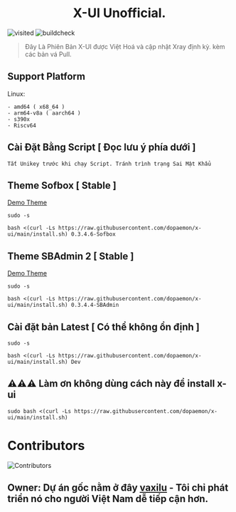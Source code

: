 <h1 align="center">X-UI Unofficial.</h1>
<p>
  <img alt="visited" src="https://badges.pufler.dev/visits/dopaemon/x-ui" /> <img alt="buildcheck" src="https://api.cirrus-ci.com/github/dopaemon/x-ui.svg" />
</p>

> Đây Là Phiên Bản X-UI được Việt Hoá và cập nhật Xray định kỳ. kèm các bản vá Pull.

## Support Platform
Linux:
```
- amd64 ( x68_64 )
- arm64-v8a ( aarch64 )
- s390x
- Riscv64
```
## Cài Đặt Bằng Script [ Đọc lưu ý phía dưới ]
```
Tắt Unikey trước khi chạy Script. Tránh trình trạng Sai Mật Khẩu
```
## Theme Sofbox [ Stable ]
[Demo Theme](https://dopaemon.github.io/-Sofbox-Admin-Template/index.html)
```
sudo -s
```
```
bash <(curl -Ls https://raw.githubusercontent.com/dopaemon/x-ui/main/install.sh) 0.3.4.6-Sofbox
```
## Theme SBAdmin 2 [ Stable ]
[Demo Theme](https://startbootstrap.github.io/startbootstrap-sb-admin-2/)
```
sudo -s
```
```
bash <(curl -Ls https://raw.githubusercontent.com/dopaemon/x-ui/main/install.sh) 0.3.4.4-SBAdmin
```
## Cài đặt bản Latest [ Có thể không ổn định ]
```
sudo -s
```
```
bash <(curl -Ls https://raw.githubusercontent.com/dopaemon/x-ui/main/install.sh) Dev
```
## ⚠️⚠️⚠️ Làm ơn không dùng cách này để install x-ui
```
sudo bash <(curl -Ls https://raw.githubusercontent.com/dopaemon/x-ui/main/install.sh)
```
# Contributors

<p>
  <img alt="Contributors" src="https://badges.pufler.dev/contributors/dopaemon/x-ui?size=50&padding=5&bots=true" />
</p>

## Owner: Dự án gốc nằm ở đây [**vaxilu**](https://github.com/vaxilu/x-ui) - Tôi chỉ phát triển nó cho người Việt Nam dễ tiếp cận hơn.
